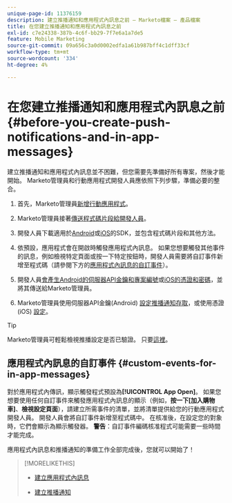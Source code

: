 ```yaml
---
unique-page-id: 11376159
description: 建立推播通知和應用程式內訊息之前 — Marketo檔案 — 產品檔案
title: 在您建立推播通知和應用程式內訊息之前
exl-id: c7e24338-387b-4c6f-bb29-7f7e6a1a7de5
feature: Mobile Marketing
source-git-commit: 09a656c3a0d0002edfa1a61b987bff4c1dff33cf
workflow-type: tm+mt
source-wordcount: '334'
ht-degree: 4%

---
```


# 在您建立推播通知和應用程式內訊息之前 {#before-you-create-push-notifications-and-in-app-messages}

建立推播通知和應用程式內訊息並不困難，但您需要先準備好所有專案，然後才能開始。 Marketo管理員和行動應用程式開發人員應依照下列步驟，準備必要的整合。

1. 首先，Marketo管理員[新增行動應用程式](/help/marketo/product-docs/mobile-marketing/admin/add-a-mobile-app.md)。

1. Marketo管理員接著[傳送程式碼片段給開發人員](/help/marketo/product-docs/mobile-marketing/admin/send-sdk-code-to-a-developer.md)。

1. 開發人員下載適用於[Android](https://experienceleague.adobe.com/en/docs/marketo-developer/marketo/mobile/installation#how-to-install-marketo-sdk-on-android)或[iOS](https://experienceleague.adobe.com/en/docs/marketo-developer/marketo/mobile/installation#how-to-install-marketo-sdk-on-ios)的SDK，並包含程式碼片段和其他方法。

1. 依預設，應用程式會在開啟時觸發應用程式內訊息。 如果您想要觸發其他事件的訊息，例如檢視特定頁面或按一下特定按鈕時，開發人員需要將自訂事件新增至程式碼（請參閱下方的[應用程式內訊息的自訂事件](#CustomEvents)）。

1. 開發人員[會產生Android的伺服器API金鑰和專案編號](https://experienceleague.adobe.com/en/docs/marketo-developer/marketo/mobile/installation#how-to-install-marketo-sdk-on-android)或[iOS的憑證和密碼](https://experienceleague.adobe.com/en/docs/marketo-developer/marketo/mobile/installation#install-marketo-sdk-on-ios)，並將其傳送給Marketo管理員。

1. Marketo管理員使用伺服器API金鑰(Android) [設定推播通知存取](/help/marketo/product-docs/mobile-marketing/admin/configure-mobile-app-android-push-access.md)，或使用憑證(iOS) [設定](/help/marketo/product-docs/mobile-marketing/admin/configure-mobile-app-ios-push-access.md)。

>[!TIP]
>
>Marketo管理員可輕鬆檢視推播設定是否已驗證。 只要[這裡](/help/marketo/product-docs/mobile-marketing/admin/verify-push-configuration.md)。

## 應用程式內訊息的自訂事件 {#custom-events-for-in-app-messages}

對於應用程式內傳訊，顯示觸發程式預設為&#x200B;**[!UICONTROL App Open]**。 如果您想要使用任何自訂事件來觸發應用程式內訊息的顯示（例如，**按一下[加入購物車]**、**檢視設定頁面**），請建立所需事件的清單，並將清單提供給您的行動應用程式開發人員。 開發人員會將自訂事件新增至程式碼中。 在核准後，在設定您的對象時，它們會顯示為顯示觸發器。 **警告**：自訂事件編碼核准程式可能需要一些時間才能完成。

應用程式內訊息和推播通知的準備工作全部完成後，您就可以開始了！

>[!MORELIKETHIS]
>
>* [建立應用程式內訊息](/help/marketo/product-docs/mobile-marketing/in-app-messages/creating-in-app-messages/create-an-in-app-message.md)
>
>* [建立推播通知](/help/marketo/product-docs/mobile-marketing/push-notifications/create-a-push-notification.md)

